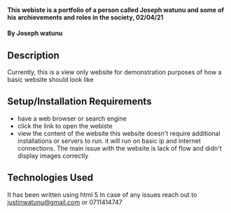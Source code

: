 
#### This webiste is a portfolio of a person called Joseph watunu and some of his archievements and roles in the society, 02/04/21
#### By Joseph watunu
## Description
Currently, this is a view only website for demonstration purposes of how a basic website should look like
## Setup/Installation Requirements
* have a web browser or search engine
* click the link to open the webiste
* view the content of the website
this website doesn't require additional installations or servers  to run. it will run on basic ip and internet connections.
The main issue with the website is lack of flow and didn't display images correctly
## Technologies Used
It has been written using html 5
In case of any issues reach out to justinwatunu@gmail.com or 0711414747

